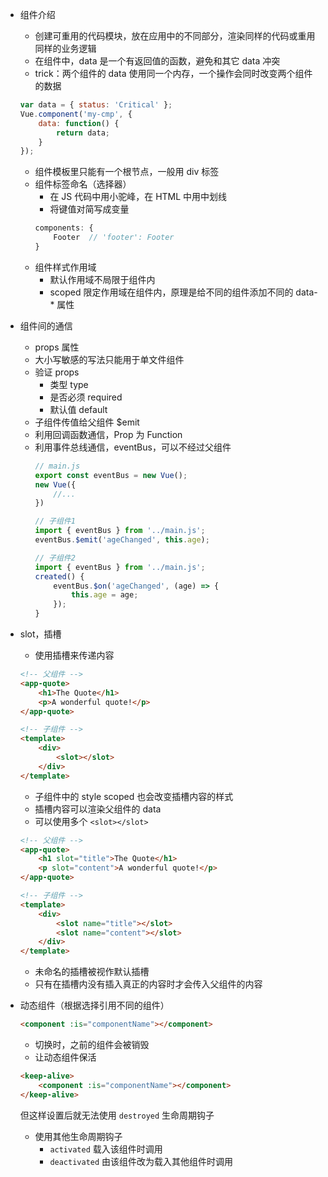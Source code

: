 * 组件介绍
    * 创建可重用的代码模块，放在应用中的不同部分，渲染同样的代码或重用同样的业务逻辑
    * 在组件中，data 是一个有返回值的函数，避免和其它 data 冲突
    * trick：两个组件的 data 使用同一个内存，一个操作会同时改变两个组件的数据

    ``` JavaScript
    var data = { status: 'Critical' };
    Vue.component('my-cmp', {
        data: function() {
            return data;
        }
    });
    ```
    * 组件模板里只能有一个根节点，一般用 div 标签
    * 组件标签命名（选择器）
        * 在 JS 代码中用小驼峰，在 HTML 中用中划线
        * 将键值对简写成变量
        ``` JavaScript
        components: {
            Footer  // 'footer': Footer
        }
        ```
    * 组件样式作用域
        * 默认作用域不局限于组件内
        * scoped 限定作用域在组件内，原理是给不同的组件添加不同的 data-* 属性

* 组件间的通信
    * props 属性
    * 大小写敏感的写法只能用于单文件组件
    * 验证 props
        * 类型 type
        * 是否必须 required
        * 默认值 default
    * 子组件传值给父组件 $emit
    * 利用回调函数通信，Prop 为 Function
    * 利用事件总线通信，eventBus，可以不经过父组件
        ``` JavaScript
        // main.js
        export const eventBus = new Vue();
        new Vue({
            //...
        })

        // 子组件1
        import { eventBus } from '../main.js';
        eventBus.$emit('ageChanged', this.age);

        // 子组件2
        import { eventBus } from '../main.js';
        created() {
            eventBus.$on('ageChanged', (age) => {
                this.age = age;
            });
        }
        ```

* slot，插槽
    * 使用插槽来传递内容
    ``` HTML
    <!-- 父组件 -->
    <app-quote>
        <h1>The Quote</h1>
        <p>A wonderful quote!</p>
    </app-quote>

    <!-- 子组件 -->
    <template>
        <div>
            <slot></slot>
        </div>
    </template>
    ```
    * 子组件中的 style scoped 也会改变插槽内容的样式
    * 插槽内容可以渲染父组件的 data
    * 可以使用多个 `<slot></slot>`
    ``` HTML
    <!-- 父组件 -->
    <app-quote>
        <h1 slot="title">The Quote</h1>
        <p slot="content">A wonderful quote!</p>
    </app-quote>

    <!-- 子组件 -->
    <template>
        <div>
            <slot name="title"></slot>
            <slot name="content"></slot>
        </div>
    </template>
    ```
    * 未命名的插槽被视作默认插槽
    * 只有在插槽内没有插入真正的内容时才会传入父组件的内容

* 动态组件（根据选择引用不同的组件）
    ``` HTML
    <component :is="componentName"></component>
    ```
    * 切换时，之前的组件会被销毁
    * 让动态组件保活
    ``` HTML
    <keep-alive>
        <component :is="componentName"></component>
    </keep-alive>
    ```
    但这样设置后就无法使用 `destroyed` 生命周期钩子
    * 使用其他生命周期钩子
        * `activated` 载入该组件时调用
        * `deactivated` 由该组件改为载入其他组件时调用
